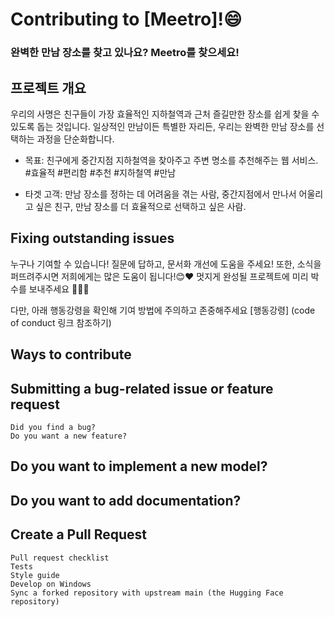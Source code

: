 # Contributing to [Meetro]!😄

### 완벽한 만남 장소를 찾고 있나요? Meetro를 찾으세요!

## 프로젝트 개요

우리의 사명은 친구들이 가장 효율적인 지하철역과 근처 즐길만한 장소를 쉽게 찾을 수 있도록 돕는 것입니다. 일상적인 만남이든 특별한 자리든, 우리는 완벽한 만남 장소를 선택하는 과정을 단순화합니다.

* 목표: 친구에게 중간지점 지하철역을 찾아주고 주변 명소를 추천해주는 웹 서비스. #효율적 #편리함 #추천 #지하철역 #만남

* 타겟 고객: 만남 장소를 정하는 데 어려움을 겪는 사람, 중간지점에서 만나서 어울리고 싶은 친구, 만남 장소를 더 효율적으로 선택하고 싶은 사람.

## Fixing outstanding issues
누구나 기여할 수 있습니다!
질문에 답하고, 문서화 개선에 도움을 주세요!
또한, 소식을 퍼뜨려주시면 저희에게는 많은 도움이 됩니다!😊❤️
멋지게 완성될 프로젝트에 미리 박수를 보내주세요 👏👏👏

다만, 아래 행동강령을 확인해 기여 방법에 주의하고 존중해주세요
[행동강령] (code of conduct 링크 참조하기)

## Ways to contribute
## Submitting a bug-related issue or feature request
    Did you find a bug?
    Do you want a new feature?
## Do you want to implement a new model?
## Do you want to add documentation?
## Create a Pull Request
    Pull request checklist
    Tests
    Style guide
    Develop on Windows
    Sync a forked repository with upstream main (the Hugging Face repository)
